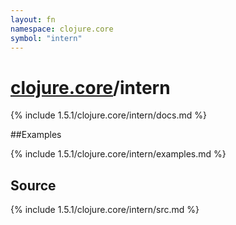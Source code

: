 ```yaml
---
layout: fn
namespace: clojure.core
symbol: "intern"
---
```


# [clojure.core](../)/intern

{% include 1.5.1/clojure.core/intern/docs.md %}

##Examples

{% include 1.5.1/clojure.core/intern/examples.md %}
## Source
{% include 1.5.1/clojure.core/intern/src.md %}

